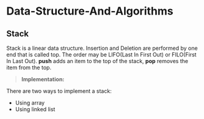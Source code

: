 # Data-Structure-And-Algorithms

## Stack
Stack is a linear data structure. Insertion and Deletion are performed by one end that is called top. The order may be 
LIFO(Last In First Out) or FILO(First In Last Out). **push** adds an item to the top of the stack, **pop** removes the 
item from the top.

> **Implementation:**

There are two ways to implement a stack:

* Using array
* Using linked list


